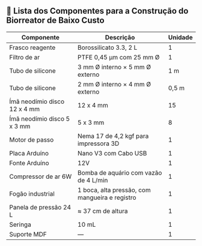 ## 🧰 Lista dos Componentes para a Construção do Biorreator de Baixo Custo

| Componente                      | Descrição                                     | Unidade |
|--------------------------------|-----------------------------------------------|---------|
| Frasco reagente                | Borossilicato 3.3, 2 L                         | 1       |
| Filtro de ar                   | PTFE 0,45 µm com 25 mm Ø                       | 1       |
| Tubo de silicone               | 3 mm Ø interno × 5 mm Ø externo                | 1 m     |
| Tubo de silicone               | 2 mm Ø interno × 4 mm Ø externo                | 0,5 m   |
| Ímã neodímio disco 12 x 4 mm   | 12 x 4 mm                                     | 15      |
| Ímã neodímio disco 5 x 3 mm    | 5 x 3 mm                                      | 8       |
| Motor de passo                 | Nema 17 de 4,2 kgf para impressora 3D         | 1       |
| Placa Arduíno                  | Nano V3 com Cabo USB                          | 1       |
| Fonte Arduíno                  | 12V                                            | 1      |
| Compressor de ar 6W           | Bomba de aquário com vazão de 4 L/min         | 1       |
| Fogão industrial               | 1 boca, alta pressão, com mangueira e registro| 1       |
| Panela de pressão 24 L         | ≈ 37 cm de altura                             | 1       |
| Seringa                        | 10 mL                                         | 1       |
| Suporte MDF                    | —                                             | 1       |
